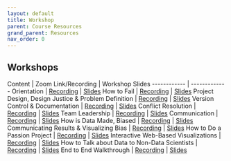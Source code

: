 ```yaml
---
layout: default
title: Workshop
parent: Course Resources
grand_parent: Resources
nav_order: 0
---
```

## Workshops

Content | Zoom Link/Recording | Workshop Slides
------------ | -------------
Orientation | [Recording](www.google.com) | [Slides](www.google.com)
How to Fail | [Recording](www.google.com) | [Slides](www.google.com)
Project Design, Design Justice & Problem Definition | [Recording](www.google.com) | [Slides](www.google.com)
Version Control & Documentation | [Recording](www.google.com) | [Slides](www.google.com)
Conflict Resolution | [Recording](www.google.com) | [Slides](www.google.com)
Team Leadership | [Recording](www.google.com) | [Slides](www.google.com)
Communication | [Recording](www.google.com) | [Slides](www.google.com)
How is Data Made, Biased | [Recording](www.google.com) | [Slides](www.google.com)
Communicating Results & Visualizing Bias | [Recording](www.google.com) | [Slides](www.google.com)
How to Do a Passion Project | [Recording](www.google.com) | [Slides](www.google.com)
Interactive Web-Based Visualizations | [Recording](www.google.com) | [Slides](www.google.com)
How to Talk about Data to Non-Data Scientists | [Recording](www.google.com) | [Slides](www.google.com)
End to End Walkthrough | [Recording](www.google.com) | [Slides](www.google.com)
